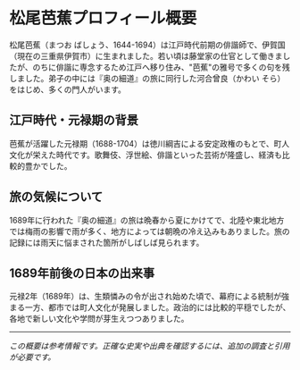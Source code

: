 # 松尾芭蕉プロフィール概要

松尾芭蕉（まつお ばしょう、1644-1694）は江戸時代前期の俳諧師で、伊賀国（現在の三重県伊賀市）に生まれました。若い頃は藤堂家の仕官として働きましたが、のちに俳諧に専念するため江戸へ移り住み、"芭蕉"の雅号で多くの句を残しました。弟子の中には『奥の細道』の旅に同行した河合曾良（かわい そら）をはじめ、多くの門人がいます。

## 江戸時代・元禄期の背景

芭蕉が活躍した元禄期（1688-1704）は徳川綱吉による安定政権のもとで、町人文化が栄えた時代です。歌舞伎、浮世絵、俳諧といった芸術が隆盛し、経済も比較的豊かでした。

## 旅の気候について

1689年に行われた『奥の細道』の旅は晩春から夏にかけてで、北陸や東北地方では梅雨の影響で雨が多く、地方によっては朝晩の冷え込みもありました。旅の記録には雨天に悩まされた箇所がしばしば見られます。

## 1689年前後の日本の出来事

元禄2年（1689年）は、生類憐みの令が出され始めた頃で、幕府による統制が強まる一方、都市では町人文化が発展しました。政治的には比較的平穏でしたが、各地で新しい文化や学問が芽生えつつありました。

---

*この概要は参考情報です。正確な史実や出典を確認するには、追加の調査と引用が必要です。*
